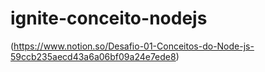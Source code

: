 # ignite-conceito-nodejs

(https://www.notion.so/Desafio-01-Conceitos-do-Node-js-59ccb235aecd43a6a06bf09a24e7ede8)
